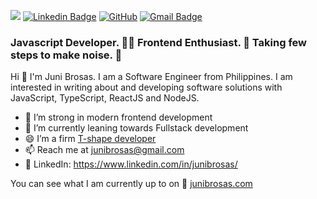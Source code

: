 
![](https://komarev.com/ghpvc/?username=junibrosas&color=blue)
[![Linkedin Badge](https://img.shields.io/badge/-LinkedIn-blue?style=flat-square&logo=Linkedin&logoColor=white&link=https://www.linkedin.com/in/juni-brosas-549b28a0/)](https://www.linkedin.com/in/juni-brosas-549b28a0/)
[![GitHub](https://img.shields.io/badge/-GitHub-181717?style=flat&logo=github&link=https://github.com/junibrosas)](https://github.com/junibrosas)
[![Gmail Badge](https://img.shields.io/badge/-Gmail-c14438?style=flat-square&logo=Gmail&logoColor=white&link=mailto:junibrosas@gmail.com)](mailto:junibrosas@gmail.com)


### Javascript Developer. 👩‍💻 Frontend Enthusiast. 🤩 Taking few steps to make noise. 📢

Hi 👋 I'm Juni Brosas. I am a Software Engineer from Philippines. I am interested in writing about and developing software solutions with JavaScript, TypeScript, ReactJS and NodeJS.

- 🔭 I’m strong in modern frontend development
- 👀 I’m currently leaning towards Fullstack development
- 😄 I’m a firm [T-shape developer](https://medium.com/quick-code/what-it-is-a-t-shaped-developer-and-why-you-should-be-one-e87293e4bb84)
- 📫 Reach me at junibrosas@gmail.com
- 🔗 LinkedIn: https://www.linkedin.com/in/junibrosas/


You can see what I am currently up to on 🌱 [junibrosas.com](https://junibrosas.com/)

<!--

✔ - Current technology I used.
🌱 - Technology I am familiar with or previously used.

I am expert with these technologies ⚡

Front-end:
- ✔ ReactJS
- ✔ Typescript
- ✔ NextJS
- ✔ CSS-in-JS/Styled Components/Tailwind CSS
- ✔ Jest
- ✔ React Testing Library
- ✔ Storybook
- 🌱 AngularJS
- 🌱 Angular 2+
- 🌱 React Native
- 🌱 JQuery

Back-end:
- ✔ NodeJS
- ✔ ExpressJS
- 🌱 NestJS
- 🌱 PHP/Wordpress

Build Tools:
- ✔ Webpack
- ✔ Lerna
- 🌱 Rollup

Database:
- ✔ MongoDB
- 🌱 MySQL
- 🌱 Redis

DevOps:
- ✔ Bitbucket CI/CD
- 🌱 Docker







[![Anurag's github stats](https://github-readme-stats.vercel.app/api?username=junibrosas&line_height=20)](https://github.com/anuraghazra/github-readme-stats)
[![Top Langs](https://github-readme-stats.vercel.app/api/top-langs/?username=junibrosas&layout=compact)](https://github.com/anuraghazra/github-readme-stats)


[<img src="https://cr-ss-service.azurewebsites.net/api/ScreenShot?widget=summary&username=junibrosas">](https://profile.codersrank.io/user/junibrosas)
-->


<!--
**junibrosas/junibrosas** is a ✨ _special_ ✨ repository because its `README.md` (this file) appears on your GitHub profile.

Here are some ideas to get you started:

- 🔭 I’m currently working on ...
- 🌱 I’m currently learning ...
- 👯 I’m looking to collaborate on ...
- 🤔 I’m looking for help with ...
- 💬 Ask me about ...
- 📫 How to reach me: ...
- 😄 Pronouns: ...
- ⚡ Fun fact: ...
-->
